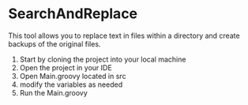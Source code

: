 # SearchAndReplace
This tool allows you to replace text in files within a directory and create backups of the original files.

1. Start by cloning the project into your local machine
2. Open the project in your IDE
3. Open Main.groovy located in src
4. modify the variables as needed
5. Run the Main.groovy

   
